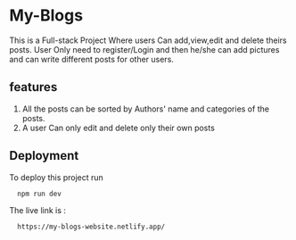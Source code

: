 
# My-Blogs

This is a Full-stack Project Where users Can add,view,edit and delete theirs posts. User Only need to register/Login and then he/she can add pictures and can write different posts for other users.

## features
1. All the posts can be sorted by Authors' name and categories of the posts.
2. A user Can only edit and delete only their own posts 



## Deployment

To deploy this project run

```bash
  npm run dev 
```
The live link is :
```bash
  https://my-blogs-website.netlify.app/
```


